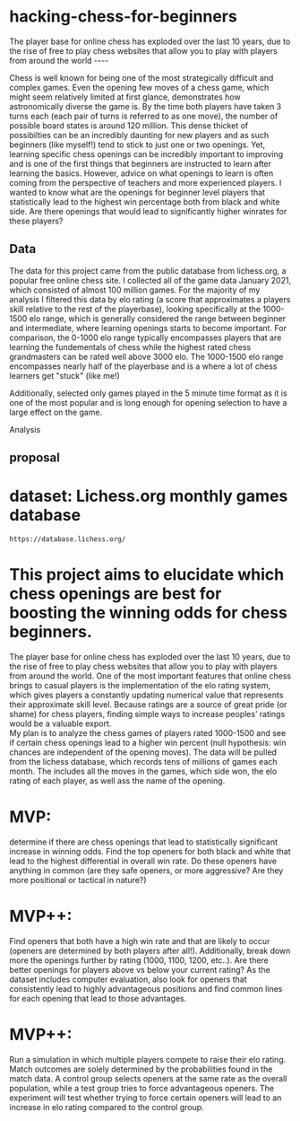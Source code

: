 # hacking-chess-for-beginners
The player base for online chess has exploded over the last 10 years, due to the rise of free to play chess websites that allow you to play with players from around the world ----

Chess is well known for being one of the most strategically difficult and complex games.  Even the opening few moves of a chess game, which might seem relatively limited at first glance, demonstrates how astronomically diverse the game is.  By the time both players have taken 3 turns each (each pair of turns is referred to as one move), the number of possible board states is around 120 million.  This dense thicket of possibilties can be an incredibly daunting for new players and as such beginners (like myself!) tend to stick to just one or two openings.  Yet, learning specific chess openings can be incredibly important to improving and is one of the first things that beginners are instructed to learn after learning the basics.  However, advice on what openings to learn is often coming from the perspective of teachers and more experienced players.  I wanted to know what are the openings for beginner level players that statistically lead to the highest win percentage both from black and white side.  Are there openings that would lead to significantly higher winrates for these players?

## Data
The data for this project came from the public database from lichess.org, a popular free online chess site.  I collected all of the game data January 2021, which consisted of almost 100 million games.  For the majority of my analysis I filtered this data by elo rating (a score that approximates a players skill relative to the rest of the playerbase), looking specifically at the 1000-1500 elo range, which is generally considered the range between beginner and intermediate, where learning openings starts to become important.  For comparison, the 0-1000 elo range typically encompasses players that are learning the fundementals of chess while the highest rated chess grandmasters can be rated well above 3000 elo.  The 1000-1500 elo range encompasses nearly half of the playerbase and is a where a lot of chess learners get "stuck" (like me!)

Additionally, selected only games played in the 5 minute time format as it is one of the most popular and is long enough for opening selection to have a large effect on the game.

Analysis


## proposal
# dataset: Lichess.org monthly games database
	https://database.lichess.org/
# This project aims to elucidate which chess openings are best for boosting the winning odds for chess beginners.
The player base for online chess has exploded over the last 10 years, due to the rise of free to play chess websites that allow you to play with players from around the world.  One of the most important features that online chess brings to casual players is the implementation of the elo rating system, which gives players a constantly updating numerical value that represents their approximate skill level.  Because ratings are a source of great pride (or shame) for chess players, finding simple ways to increase peoples’ ratings would be a valuable export.  
My plan is to analyze the chess games of players rated 1000-1500 and see if certain chess openings lead to a higher win percent (null hypothesis: win chances are independent of the opening moves).   The data will be pulled from the lichess database, which records tens of millions of games each month.  The includes all the moves in the games, which side won, the elo rating of each player, as well ass the name of the opening.
# MVP: 
determine if there are chess openings that lead to statistically significant increase in winning odds.  Find the top openers for both black and white that lead to the highest differential in overall win rate.  Do these openers have anything in common (are they safe openers, or more aggressive? Are they more positional or tactical in nature?)
# MVP++: 
Find openers that both have a high win rate and that are likely to occur (openers are determined by both players after all!).   Additionally, break down more the openings further by rating (1000, 1100, 1200, etc..).  Are there better openings for players above vs below your current rating?  As the dataset includes computer evaluation, also look for openers that consistently lead to highly advantageous positions and find common lines for each opening that lead to those advantages.
# MVP++: 
Run a simulation in which multiple players compete to raise their elo rating.   Match outcomes are solely determined by the probabilities found in the match data.  A control group selects openers at the same rate as the overall population, while a test group tries to force advantageous openers.  The experiment will test whether trying to force certain openers will lead to an increase in elo rating compared to the control group.    
